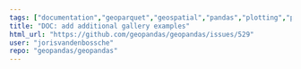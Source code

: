 ```yaml
---
tags: ["documentation","geoparquet","geospatial","pandas","plotting","python","spatial"]
title: "DOC: add additional gallery examples"
html_url: "https://github.com/geopandas/geopandas/issues/529"
user: "jorisvandenbossche"
repo: "geopandas/geopandas"
---
```


